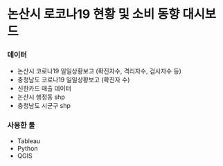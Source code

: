 # 논산시 로코나19 현황 및 소비 동향 대시보드

### 데이터 
- 논산시 코로나19 일일상황보고 (확진자수, 격리자수, 검사자수 등)
- 충청남도 코로나19 일일상황보고 (확진자 수)
- 신한카드 매출 데이터
- 논산시 행정동 shp
- 충청남도 시군구 shp

### 사용한 툴
- Tableau
- Python
- QGIS
